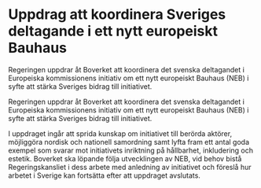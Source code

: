 # Uppdrag att koordinera Sveriges deltagande i ett nytt europeiskt Bauhaus

Regeringen uppdrar åt Boverket att koordinera det svenska deltagandet i Europeiska kommissionens initiativ om ett nytt europeiskt Bauhaus (NEB) i syfte att stärka Sveriges bidrag till initiativet.

Regeringen uppdrar åt Boverket att koordinera det svenska deltagandet i Europeiska kommissionens initiativ om ett nytt europeiskt Bauhaus (NEB) i syfte att stärka Sveriges bidrag till initiativet.

I uppdraget ingår att sprida kunskap om initiativet till berörda aktörer, möjliggöra nordisk och nationell samordning samt lyfta fram ett antal goda exempel som svarar mot initiativets inriktning på hållbarhet, inkludering och estetik. Boverket ska löpande följa utvecklingen av NEB, vid behov bistå Regeringskansliet i dess arbete med anledning av initiativet och föreslå hur arbetet i Sverige kan fortsätta efter att uppdraget avslutats.

